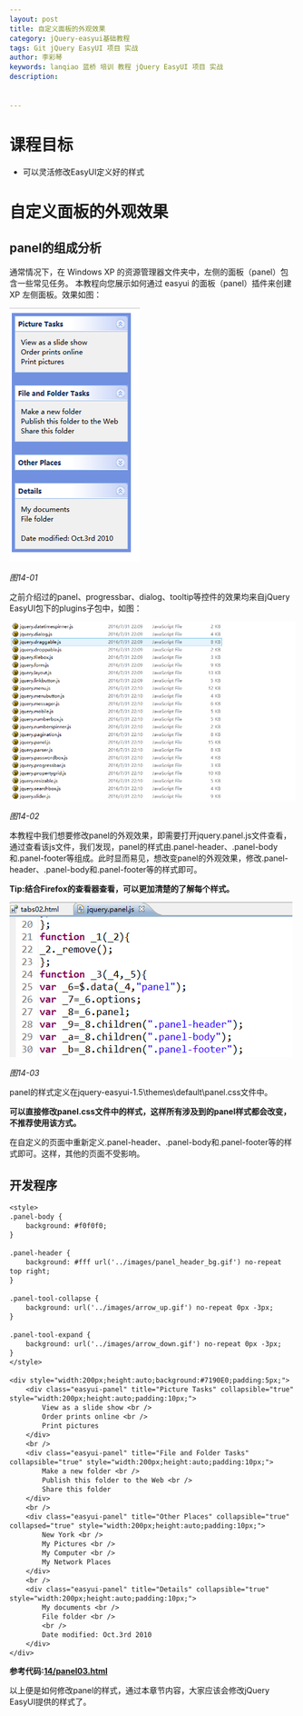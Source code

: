 ```yaml
---
layout: post  
title: 自定义面板的外观效果    
category: jQuery-easyui基础教程  
tags: Git jQuery EasyUI 项目 实战  
author: 李彩琴  
keywords: lanqiao 蓝桥 培训 教程 jQuery EasyUI 项目 实战  
description:
  

---
```

# 课程目标

- 可以灵活修改EasyUI定义好的样式 


# 自定义面板的外观效果

## panel的组成分析

  
通常情况下，在 Windows XP 的资源管理器文件夹中，左侧的面板（panel）包含一些常见任务。 本教程向您展示如何通过 easyui 的面板（panel）插件来创建 XP 左侧面板。效果如图：

![](/public/img/easyui-zq/14.1.png)

*图14-01*

之前介绍过的panel、progressbar、dialog、tooltip等控件的效果均来自jQuery EasyUI包下的plugins子包中，如图：

![](/public/img/easyui-zq/14.2.png)

*图14-02*

本教程中我们想要修改panel的外观效果，即需要打开jquery.panel.js文件查看，通过查看该js文件，我们发现，panel的样式由.panel-header、.panel-body和.panel-footer等组成。此时显而易见，想改变panel的外观效果，修改.panel-header、.panel-body和.panel-footer等的样式即可。


**Tip:结合Firefox的查看器查看，可以更加清楚的了解每个样式。**

![](/public/img/easyui-zq/14.3.png)

*图14-03*

panel的样式定义在jquery-easyui-1.5\themes\default\panel.css文件中。

**可以直接修改panel.css文件中的样式，这样所有涉及到的panel样式都会改变，不推荐使用该方式。**

在自定义的页面中重新定义.panel-header、.panel-body和.panel-footer等的样式即可。这样，其他的页面不受影响。

## 开发程序

```
<style>
.panel-body {
	background: #f0f0f0;
}

.panel-header {
	background: #fff url('../images/panel_header_bg.gif') no-repeat top right;
}

.panel-tool-collapse {
	background: url('../images/arrow_up.gif') no-repeat 0px -3px;
}

.panel-tool-expand {
	background: url('../images/arrow_down.gif') no-repeat 0px -3px;
}
</style>

<div style="width:200px;height:auto;background:#7190E0;padding:5px;">
	<div class="easyui-panel" title="Picture Tasks"	collapsible="true" style="width:200px;height:auto;padding:10px;">
		View as a slide show <br /> 
		Order prints online <br /> 
		Print pictures
	</div>
	<br />
	<div class="easyui-panel" title="File and Folder Tasks"	collapsible="true" style="width:200px;height:auto;padding:10px;">
		Make a new folder <br /> 
		Publish this folder to the Web <br /> 
		Share this folder
	</div>
	<br />
	<div class="easyui-panel" title="Other Places" collapsible="true" collapsed="true" style="width:200px;height:auto;padding:10px;">
		New York <br /> 
		My Pictures <br /> 
		My Computer <br /> 
		My Network Places
	</div>
	<br />
	<div class="easyui-panel" title="Details" collapsible="true" style="width:200px;height:auto;padding:10px;">
		My documents <br /> 
		File folder <br />
		<br /> 
		Date modified: Oct.3rd 2010
	</div>
</div> 
```  

**参考代码:[14/panel03.html](https://coding.net/u/lanqiao/p/easyuiDemo/git/blob/master/14/panel03.html)**

以上便是如何修改panel的样式，通过本章节内容，大家应该会修改jQuery EasyUI提供的样式了。





